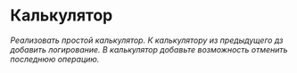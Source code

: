 # Калькулятор
*Реализовать простой калькулятор.
К калькулятору из предыдущего дз добавить логирование.
В калькулятор добавьте возможность отменить последнюю операцию.*
